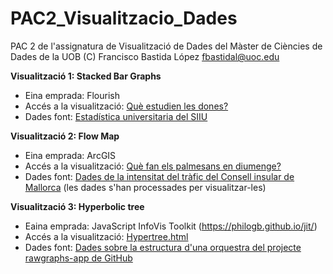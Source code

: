 # PAC2_Visualitzacio_Dades
PAC 2 de l'assignatura de Visualització de Dades del Màster de Ciències de Dades de la UOB
(C) Francisco Bastida López fbastidal@uoc.edu

**Visualització 1: Stacked Bar Graphs**

* Eina emprada: Flourish
* Accés a la visualització: [Què estudien les dones?](https://flourish-user-preview.com/13551134/SCD3s8o7uvT5zQLo4mi5O8wNCsRFDLSOMvR8t3OsObbvGGGL1Tb7o8nml-uT-hdV/)
* Dades font: [Estadística universitaria del SIIU](https://public.tableau.com/app/profile/equiposiiu/viz/Academica21_EEU/InfografiaEEU)

**Visualització 2: Flow Map**

* Eina emprada: ArcGIS
* Accés a la visualització: [Què fan els palmesans en diumenge?](Flowmap.mp4)
* Dades font: [Dades de la intensitat del tràfic del Consell insular de Mallorca](https://web.conselldemallorca.cat/documents/774813/882786/mapa_2022_aforos11.jpg/6026c402-d8af-8f1f-bbd9-22a77bbdf85a?t=1682075740333) (les dades s'han processades per visualitzar-les)

**Visualització 3: Hyperbolic tree**

* Eaina emprada: JavaScript InfoVis Toolkit (https://philogb.github.io/jit/)
* Accés a la visualització: [Hypertree.html](Hypertree/Hypertree.html)
* Dades font: [Dades sobre la estructura d'una orquestra del projecte rawgraphs-app de GitHub](https://github.com/rawgraphs/rawgraphs-app/blob/634852687157c037ec8e1558752d77834c538461/public/sample-datasets/Treemap%20-%20Orchestra.tsv)
